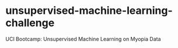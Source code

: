 # unsupervised-machine-learning-challenge
UCI Bootcamp: Unsupervised Machine Learning on Myopia Data
